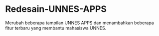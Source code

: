 # Redesain-UNNES-APPS
Merubah beberapa tampilan UNNES APPS dan menambahkan beberapa fitur terbaru yang membantu mahasiswa UNNES. 
